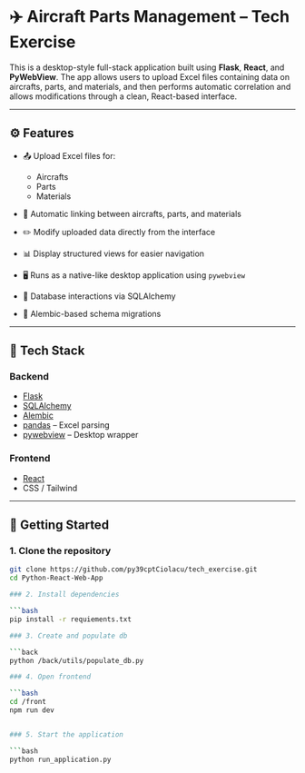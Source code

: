# ✈️ Aircraft Parts Management – Tech Exercise

This is a desktop-style full-stack application built using **Flask**, **React**, and **PyWebView**. The app allows users to upload Excel files containing data on aircrafts, parts, and materials, and then performs automatic correlation and allows modifications through a clean, React-based interface.

---

## ⚙️ Features

- 📤 Upload Excel files for:
  - Aircrafts
  - Parts
  - Materials

- 🔗 Automatic linking between aircrafts, parts, and materials
- ✏️ Modify uploaded data directly from the interface
- 📊 Display structured views for easier navigation
- 🖥️ Runs as a native-like desktop application using `pywebview`
- 🧠 Database interactions via SQLAlchemy
- 🧬 Alembic-based schema migrations

---

## 🧱 Tech Stack

### Backend
- [Flask](https://flask.palletsprojects.com/)
- [SQLAlchemy](https://www.sqlalchemy.org/)
- [Alembic](https://alembic.sqlalchemy.org/)
- [pandas](https://pandas.pydata.org/) – Excel parsing
- [pywebview](https://pywebview.flowrl.com/) – Desktop wrapper

### Frontend
- [React](https://reactjs.org/)
- CSS / Tailwind 

---

## 🚀 Getting Started

### 1. Clone the repository

```bash
git clone https://github.com/py39cptCiolacu/tech_exercise.git
cd Python-React-Web-App

### 2. Install dependencies

```bash
pip install -r requiements.txt

### 3. Create and populate db

```back
python /back/utils/populate_db.py

### 4. Open frontend

```bash
cd /front
npm run dev


### 5. Start the application

```bash
python run_application.py

